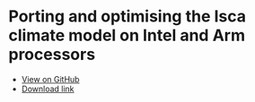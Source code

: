# Porting and optimising the Isca climate model on Intel and Arm processors
- [View on GitHub](https://github.com/Lancasterg/bristol-msc-thesis/blob/master/george_lancaster_thesis.pdf)
- [Download link](https://github.com/Lancasterg/bristol-msc-thesis/raw/master/george_lancaster_thesis.pdf)
